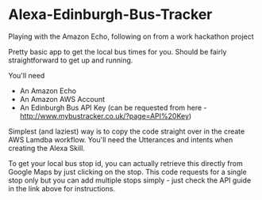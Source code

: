 # Alexa-Edinburgh-Bus-Tracker
Playing with the Amazon Echo, following on from a work hackathon project

Pretty basic app to get the local bus times for you. Should be fairly straightforward to get up and running.

You'll need
* An Amazon Echo
* An Amazon AWS Account
* An Edinburgh Bus API Key (can be requested from here - http://www.mybustracker.co.uk/?page=API%20Key)

Simplest (and laziest) way is to copy the code straight over in the create AWS Lamdba workflow. You'll need the Utterances and intents when creating the Alexa Skill.

To get your local bus stop id, you can actually retrieve this directly from Google Maps by just clicking on the stop. This code requests for a single stop only but you can add multiple stops simply - just check the API guide in the link above for instructions.

